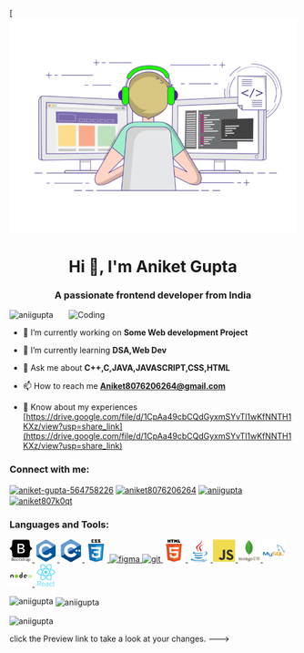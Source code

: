[![MasterHead](https://raw.githubusercontent.com/devSouvik/devSouvik/master/gif3.gif)
<h1 align="center">Hi 👋, I'm Aniket Gupta</h1>
<h3 align="center">A passionate frontend developer from India</h3>
<img align="right" alt="Coding" width="400" src="https://i.pinimg.com/originals/e8/f4/53/e8f453469a3ec97ecd354df465d73913.gif">

<p align="left"> <img src="https://komarev.com/ghpvc/?username=aniigupta&label=Profile%20views&color=0e75b6&style=flat" alt="aniigupta" /> </p>

- 🔭 I’m currently working on **Some Web development Project**

- 🌱 I’m currently learning **DSA,Web Dev**

- 💬 Ask me about **C++,C,JAVA,JAVASCRIPT,CSS,HTML**

- 📫 How to reach me **Aniket8076206264@gmail.com**

- 📄 Know about my experiences [https://drive.google.com/file/d/1CpAa49cbCQdGyxmSYvTl1wKfNNTH1KXz/view?usp=share_link](https://drive.google.com/file/d/1CpAa49cbCQdGyxmSYvTl1wKfNNTH1KXz/view?usp=share_link)

<h3 align="left">Connect with me:</h3>
<p align="left">
<a href="https://linkedin.com/in/aniket-gupta-564758226" target="blank"><img align="center" src="https://raw.githubusercontent.com/rahuldkjain/github-profile-readme-generator/master/src/images/icons/Social/linked-in-alt.svg" alt="aniket-gupta-564758226" height="30" width="40" /></a>
<a href="https://www.hackerrank.com/aniket8076206264" target="blank"><img align="center" src="https://raw.githubusercontent.com/rahuldkjain/github-profile-readme-generator/master/src/images/icons/Social/hackerrank.svg" alt="aniket8076206264" height="30" width="40" /></a>
<a href="https://www.leetcode.com/aniigupta" target="blank"><img align="center" src="https://raw.githubusercontent.com/rahuldkjain/github-profile-readme-generator/master/src/images/icons/Social/leet-code.svg" alt="aniigupta" height="30" width="40" /></a>
<a href="https://auth.geeksforgeeks.org/user/aniket807k0qt" target="blank"><img align="center" src="https://raw.githubusercontent.com/rahuldkjain/github-profile-readme-generator/master/src/images/icons/Social/geeks-for-geeks.svg" alt="aniket807k0qt" height="30" width="40" /></a>
</p>

<h3 align="left">Languages and Tools:</h3>
<p align="left"> <a href="https://getbootstrap.com" target="_blank" rel="noreferrer"> <img src="https://raw.githubusercontent.com/devicons/devicon/master/icons/bootstrap/bootstrap-plain-wordmark.svg" alt="bootstrap" width="40" height="40"/> </a> <a href="https://www.cprogramming.com/" target="_blank" rel="noreferrer"> <img src="https://raw.githubusercontent.com/devicons/devicon/master/icons/c/c-original.svg" alt="c" width="40" height="40"/> </a> <a href="https://www.w3schools.com/cpp/" target="_blank" rel="noreferrer"> <img src="https://raw.githubusercontent.com/devicons/devicon/master/icons/cplusplus/cplusplus-original.svg" alt="cplusplus" width="40" height="40"/> </a> <a href="https://www.w3schools.com/css/" target="_blank" rel="noreferrer"> <img src="https://raw.githubusercontent.com/devicons/devicon/master/icons/css3/css3-original-wordmark.svg" alt="css3" width="40" height="40"/> </a> <a href="https://www.figma.com/" target="_blank" rel="noreferrer"> <img src="https://www.vectorlogo.zone/logos/figma/figma-icon.svg" alt="figma" width="40" height="40"/> </a> <a href="https://git-scm.com/" target="_blank" rel="noreferrer"> <img src="https://www.vectorlogo.zone/logos/git-scm/git-scm-icon.svg" alt="git" width="40" height="40"/> </a> <a href="https://www.w3.org/html/" target="_blank" rel="noreferrer"> <img src="https://raw.githubusercontent.com/devicons/devicon/master/icons/html5/html5-original-wordmark.svg" alt="html5" width="40" height="40"/> </a> <a href="https://www.java.com" target="_blank" rel="noreferrer"> <img src="https://raw.githubusercontent.com/devicons/devicon/master/icons/java/java-original.svg" alt="java" width="40" height="40"/> </a> <a href="https://developer.mozilla.org/en-US/docs/Web/JavaScript" target="_blank" rel="noreferrer"> <img src="https://raw.githubusercontent.com/devicons/devicon/master/icons/javascript/javascript-original.svg" alt="javascript" width="40" height="40"/> </a> <a href="https://www.mongodb.com/" target="_blank" rel="noreferrer"> <img src="https://raw.githubusercontent.com/devicons/devicon/master/icons/mongodb/mongodb-original-wordmark.svg" alt="mongodb" width="40" height="40"/> </a> <a href="https://www.mysql.com/" target="_blank" rel="noreferrer"> <img src="https://raw.githubusercontent.com/devicons/devicon/master/icons/mysql/mysql-original-wordmark.svg" alt="mysql" width="40" height="40"/> </a> <a href="https://nodejs.org" target="_blank" rel="noreferrer"> <img src="https://raw.githubusercontent.com/devicons/devicon/master/icons/nodejs/nodejs-original-wordmark.svg" alt="nodejs" width="40" height="40"/> </a> <a href="https://reactjs.org/" target="_blank" rel="noreferrer"> <img src="https://raw.githubusercontent.com/devicons/devicon/master/icons/react/react-original-wordmark.svg" alt="react" width="40" height="40"/> </a> </p>

<p><img align="left" src="https://github-readme-stats.vercel.app/api/top-langs?username=aniigupta&show_icons=true&locale=en&layout=compact" alt="aniigupta" /></p>

<p>&nbsp;<img align="center" src="https://github-readme-stats.vercel.app/api?username=aniigupta&show_icons=true&locale=en" alt="aniigupta" /></p>

<p><img align="center" src="https://github-readme-streak-stats.herokuapp.com/?user=aniigupta&" alt="aniigupta" /></p>
click the Preview link to take a look at your changes.
--->

